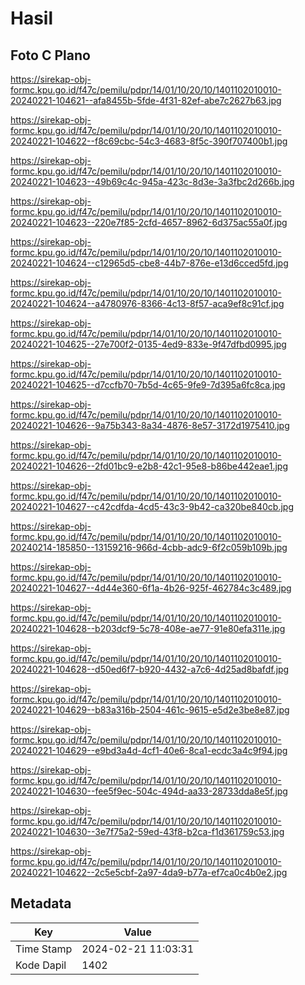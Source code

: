 # Hasil

## Foto C Plano

https://sirekap-obj-formc.kpu.go.id/f47c/pemilu/pdpr/14/01/10/20/10/1401102010010-20240221-104621--afa8455b-5fde-4f31-82ef-abe7c2627b63.jpg

https://sirekap-obj-formc.kpu.go.id/f47c/pemilu/pdpr/14/01/10/20/10/1401102010010-20240221-104622--f8c69cbc-54c3-4683-8f5c-390f707400b1.jpg

https://sirekap-obj-formc.kpu.go.id/f47c/pemilu/pdpr/14/01/10/20/10/1401102010010-20240221-104623--49b69c4c-945a-423c-8d3e-3a3fbc2d266b.jpg

https://sirekap-obj-formc.kpu.go.id/f47c/pemilu/pdpr/14/01/10/20/10/1401102010010-20240221-104623--220e7f85-2cfd-4657-8962-6d375ac55a0f.jpg

https://sirekap-obj-formc.kpu.go.id/f47c/pemilu/pdpr/14/01/10/20/10/1401102010010-20240221-104624--c12965d5-cbe8-44b7-876e-e13d6cced5fd.jpg

https://sirekap-obj-formc.kpu.go.id/f47c/pemilu/pdpr/14/01/10/20/10/1401102010010-20240221-104624--a4780976-8366-4c13-8f57-aca9ef8c91cf.jpg

https://sirekap-obj-formc.kpu.go.id/f47c/pemilu/pdpr/14/01/10/20/10/1401102010010-20240221-104625--27e700f2-0135-4ed9-833e-9f47dfbd0995.jpg

https://sirekap-obj-formc.kpu.go.id/f47c/pemilu/pdpr/14/01/10/20/10/1401102010010-20240221-104625--d7ccfb70-7b5d-4c65-9fe9-7d395a6fc8ca.jpg

https://sirekap-obj-formc.kpu.go.id/f47c/pemilu/pdpr/14/01/10/20/10/1401102010010-20240221-104626--9a75b343-8a34-4876-8e57-3172d1975410.jpg

https://sirekap-obj-formc.kpu.go.id/f47c/pemilu/pdpr/14/01/10/20/10/1401102010010-20240221-104626--2fd01bc9-e2b8-42c1-95e8-b86be442eae1.jpg

https://sirekap-obj-formc.kpu.go.id/f47c/pemilu/pdpr/14/01/10/20/10/1401102010010-20240221-104627--c42cdfda-4cd5-43c3-9b42-ca320be840cb.jpg

https://sirekap-obj-formc.kpu.go.id/f47c/pemilu/pdpr/14/01/10/20/10/1401102010010-20240214-185850--13159216-966d-4cbb-adc9-6f2c059b109b.jpg

https://sirekap-obj-formc.kpu.go.id/f47c/pemilu/pdpr/14/01/10/20/10/1401102010010-20240221-104627--4d44e360-6f1a-4b26-925f-462784c3c489.jpg

https://sirekap-obj-formc.kpu.go.id/f47c/pemilu/pdpr/14/01/10/20/10/1401102010010-20240221-104628--b203dcf9-5c78-408e-ae77-91e80efa311e.jpg

https://sirekap-obj-formc.kpu.go.id/f47c/pemilu/pdpr/14/01/10/20/10/1401102010010-20240221-104628--d50ed6f7-b920-4432-a7c6-4d25ad8bafdf.jpg

https://sirekap-obj-formc.kpu.go.id/f47c/pemilu/pdpr/14/01/10/20/10/1401102010010-20240221-104629--b83a316b-2504-461c-9615-e5d2e3be8e87.jpg

https://sirekap-obj-formc.kpu.go.id/f47c/pemilu/pdpr/14/01/10/20/10/1401102010010-20240221-104629--e9bd3a4d-4cf1-40e6-8ca1-ecdc3a4c9f94.jpg

https://sirekap-obj-formc.kpu.go.id/f47c/pemilu/pdpr/14/01/10/20/10/1401102010010-20240221-104630--fee5f9ec-504c-494d-aa33-28733dda8e5f.jpg

https://sirekap-obj-formc.kpu.go.id/f47c/pemilu/pdpr/14/01/10/20/10/1401102010010-20240221-104630--3e7f75a2-59ed-43f8-b2ca-f1d361759c53.jpg

https://sirekap-obj-formc.kpu.go.id/f47c/pemilu/pdpr/14/01/10/20/10/1401102010010-20240221-104622--2c5e5cbf-2a97-4da9-b77a-ef7ca0c4b0e2.jpg


## Metadata

| Key        | Value               |
| ---------- | ------------------- |
| Time Stamp | 2024-02-21 11:03:31 |
| Kode Dapil | 1402                |



